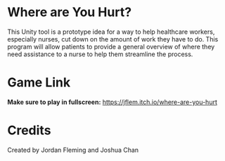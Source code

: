 # Where are You Hurt?

This Unity tool is a prototype idea for a way to help healthcare workers, especially nurses, cut down on the amount of work they have to do. This program will allow patients to provide a general overview of where they need assistance to a nurse to help them streamline the process.

# Game Link
**Make sure to play in fullscreen:**
https://jflem.itch.io/where-are-you-hurt

# Credits
Created by Jordan Fleming and Joshua Chan
